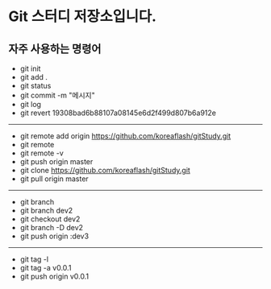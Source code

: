 # Git 스터디 저장소입니다. #

## 자주 사용하는 명령어 ##

- git init
- git add .
- git status
- git commit -m "메시지"
- git log
- git revert 19308bad6b88107a08145e6d2f499d807b6a912e
-----------------------------------------------------------------------------
- git remote add origin https://github.com/koreaflash/gitStudy.git
- git remote
- git remote -v
- git push origin master
- git clone https://github.com/koreaflash/gitStudy.git
- git pull origin master
-----------------------------------------------------------------------------
- git branch
- git branch dev2
- git checkout dev2
- git branch -D dev2
- git push origin :dev3
-----------------------------------------------------------------------------
- git tag -l
- git tag -a v0.0.1
- git push origin v0.0.1


